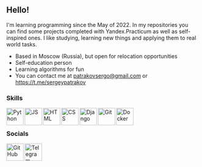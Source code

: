 ## Hello!


I'm learning programming since the May of 2022. In my repositories you can find some projects completed with Yandex.Practicum as well as self-inspired ones. I like studying, learning new things and applying them to real world tasks.


- Based in Moscow (Russia), but open for relocation opportunities
- Self-education person
- Learning algorithms for fun
- You can contact me at patrakovsergo@gmail.com or https://t.me/sergeypatrakov


### Skills

<img align="left" alt="Python" width="45px" src="https://raw.githubusercontent.com/danielcranney/readme-generator/main/public/icons/skills/python-colored.svg"/>
<img align="left" alt="JS" width="45px" src="https://upload.wikimedia.org/wikipedia/commons/thumb/6/6a/JavaScript-logo.png/800px-JavaScript-logo.png">
<img align="left" alt="HTML" width="45px" src="https://www.w3.org/html/logo/downloads/HTML5_Badge_512.png"/>
<img align="left" alt="CSS" width="45px" src="https://cdn1.iconfinder.com/data/icons/social-media-logos-7/64/css-3-512.png"/>
<img align="left" alt="Django" width="45px" src="https://raw.githubusercontent.com/danielcranney/readme-generator/main/public/icons/skills/django-colored.svg"/>
<img align="left" alt="Git" width="45px" src="https://git-scm.com/images/logos/downloads/Git-Icon-1788C.png"/>
<img align="left" alt="Docker" width="45px" src="https://www.docker.com/wp-content/uploads/2022/03/vertical-logo-monochromatic.png"/>

<br />
<br />

### Socials

[<img align="left" alt="GitHub" width="45px" src="https://cdn-icons-png.flaticon.com/512/25/25231.png" />](https://github.com/sergeypatrakov)
[<img align="left" alt="Telegram" width="45px" src="https://upload.wikimedia.org/wikipedia/commons/thumb/8/82/Telegram_logo.svg/2048px-Telegram_logo.svg.png" />](https://t.me/sergeypatrakov)
